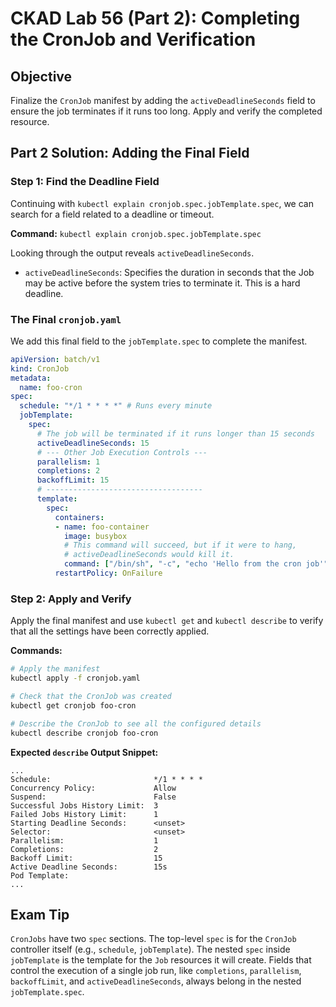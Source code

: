 # CKAD Lab 56 (Part 2): Completing the CronJob and Verification

## Objective
Finalize the `CronJob` manifest by adding the `activeDeadlineSeconds` field to ensure the job terminates if it runs too long. Apply and verify the completed resource.

## Part 2 Solution: Adding the Final Field

### Step 1: Find the Deadline Field
Continuing with `kubectl explain cronjob.spec.jobTemplate.spec`, we can search for a field related to a deadline or timeout.

**Command:**
`kubectl explain cronjob.spec.jobTemplate.spec`

Looking through the output reveals `activeDeadlineSeconds`.
-   `activeDeadlineSeconds`: Specifies the duration in seconds that the Job may be active before the system tries to terminate it. This is a hard deadline.

### The Final `cronjob.yaml`
We add this final field to the `jobTemplate.spec` to complete the manifest.

```yaml
apiVersion: batch/v1
kind: CronJob
metadata:
  name: foo-cron
spec:
  schedule: "*/1 * * * *" # Runs every minute
  jobTemplate:
    spec:
      # The job will be terminated if it runs longer than 15 seconds
      activeDeadlineSeconds: 15
      # --- Other Job Execution Controls ---
      parallelism: 1
      completions: 2
      backoffLimit: 15
      # -----------------------------------
      template:
        spec:
          containers:
          - name: foo-container
            image: busybox
            # This command will succeed, but if it were to hang,
            # activeDeadlineSeconds would kill it.
            command: ["/bin/sh", "-c", "echo 'Hello from the cron job'"]
          restartPolicy: OnFailure
```

### Step 2: Apply and Verify
Apply the final manifest and use `kubectl get` and `kubectl describe` to verify that all the settings have been correctly applied.

**Commands:**
```bash
# Apply the manifest
kubectl apply -f cronjob.yaml

# Check that the CronJob was created
kubectl get cronjob foo-cron

# Describe the CronJob to see all the configured details
kubectl describe cronjob foo-cron
```

**Expected `describe` Output Snippet:**
```
...
Schedule:                       */1 * * * *
Concurrency Policy:             Allow
Suspend:                        False
Successful Jobs History Limit:  3
Failed Jobs History Limit:      1
Starting Deadline Seconds:      <unset>
Selector:                       <unset>
Parallelism:                    1
Completions:                    2
Backoff Limit:                  15
Active Deadline Seconds:        15s
Pod Template:
...
```

## Exam Tip
`CronJobs` have two `spec` sections. The top-level `spec` is for the `CronJob` controller itself (e.g., `schedule`, `jobTemplate`). The nested `spec` inside `jobTemplate` is the template for the `Job` resources it will create. Fields that control the execution of a single job run, like `completions`, `parallelism`, `backoffLimit`, and `activeDeadlineSeconds`, always belong in the nested `jobTemplate.spec`.
